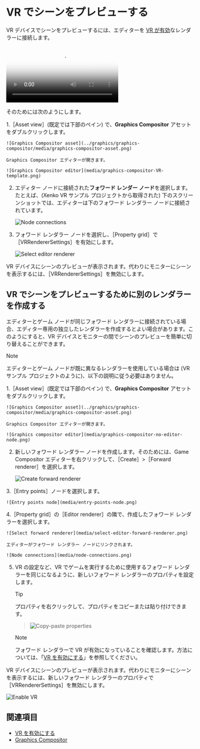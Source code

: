 # VR でシーンをプレビューする

VR デバイスでシーンをプレビューするには、エディターを [VR が有効](enable-vr.md)なレンダラーに接続します。

<p>
<video autoplay loop class="responsive-video" poster="media/vr-editor_640.jpg">
   <source src="media/vr-editor_640.mp4" type="video/mp4">
</video>
</p>

そのためには次のようにします。

1.［Asset view］(既定では下部のペイン) で、**Graphics Compositor** アセットをダブルクリックします。

    ![Graphics Compositor asset](../graphics/graphics-compositor/media/graphics-compositor-asset.png)

    Graphics Compositor エディターが開きます。

    ![Graphics Compositor editor](media/graphics-compositor-VR-template.png)

2. エディター ノードに接続された**フォワード レンダー ノード**を選択します。たとえば、(Xenko VR サンプル プロジェクトから取得された) 下のスクリーンショットでは、エディターは下のフォワード レンダラー ノードに接続されています。

    ![Node connections](media/node-connections.png)

3. フォワード レンダラー ノードを選択し、［Property grid］で［VRRendererSettings］を有効にします。

    ![Select editor renderer](media/enable-vr.png)

VR デバイスにシーンのプレビューが表示されます。代わりにモニターにシーンを表示するには、［VRRendererSettings］を無効にします。

## VR でシーンをプレビューするために別のレンダラーを作成する

エディターとゲーム ノードが同じフォワード レンダラーに接続されている場合、エディター専用の独立したレンダラーを作成するとよい場合があります。このようにすると、VR デバイスとモニターの間でシーンのプレビューを簡単に切り替えることができます。

>[!NOTE]
>エディターとゲーム ノードが既に異なるレンダラーを使用している場合は (VR サンプル プロジェクトのように)、以下の説明に従う必要はありません。

1.［Asset view］(既定では下部のペイン) で、**Graphics Compositor** アセットをダブルクリックします。

    ![Graphics Compositor asset](../graphics/graphics-compositor/media/graphics-compositor-asset.png)

    Graphics Compositor エディターが開きます。

    ![Graphics compositor editor](media/graphics-compositor-no-editor-node.png)

2. 新しいフォワード レンダラー ノードを作成します。そのためには、Game Compositor エディターを右クリックして、［Create］>［Forward renderer］を選択します。

    ![Create forward renderer](media/create-forward-renderer.png)

3.［Entry points］ノードを選択します。

    ![Entry points node](media/entry-points-node.png)

4.［Property grid］の［Editor renderer］の隣で、作成したフォワード レンダラーを選択します。

    ![Select forward renderer](media/select-editor-forward-renderer.png)

    エディターがフォワード レンダラー ノードにリンクされます。

    ![Node connections](media/node-connections.png)

5. VR の設定など、VR でゲームを実行するために使用するフォワード レンダラーを同じになるように、新しいフォワード レンダラーのプロパティを設定します。

    > [!TIP]
    > プロパティを右クリックして、プロパティをコピーまたは貼り付けできます。

    > ![Copy-paste properties](media/copy-paste-properties.png)

    > [!NOTE]
    > フォワード レンダラーで VR が有効になっていることを確認します。方法については、「[VR を有効にする](enable-vr.md)」を参照してください。

VR デバイスにシーンのプレビューが表示されます。代わりにモニターにシーンを表示するには、新しいフォワード レンダラーのプロパティで［VRRendererSettings］を無効にします。

![Enable VR](media/vr-renderer-settings.png)

## 関連項目

* [VR を有効にする](enable-vr.md)
* [Graphics Compositor](../graphics/graphics-compositor/index.md)

